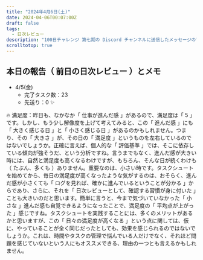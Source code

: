 ```yaml
---
title: "2024年4月6日(土)"
date: 2024-04-06T00:07:00Z
draft: false
tags:
  - 日次レビュー
description: "100日チャレンジ 第七期の Discord チャンネルに送信したメッセージのアーカイブ"
scrolltotop: true
---
```


## 本日の報告（ 前日の日次レビュー ）とメモ

- 4/5(金)
  - 完了タスク数：23
  - 先送り：0 ✨

🔥 満足度：昨日も、なかなか「 仕事が進んだ感 」があるので、満足度は「 5 」です。しかし、もう少し解像度を上げて考えてみると、この「 進んだ感 」にも「 大きく感じる日 」と「 小さく感じる日 」があるのかもしれません。つまり、その「 大きさ 」が、その日の「 満足度 」というものを左右しているのではないでしょうか。正確に言えば、個人的な「 評価基準 」では、そこに依存している傾向が強そうだ、という分析ですね。言うまでもなく、進んだ感が大きい時には、自然と満足度も高くなるわけですが、もちろん、そんな日が続くわけも（ たぶん、多くも ）ありません。重要なのは、小さい時です。タスクシュートを始めてから、毎日の満足度が高くなったような気がするのは、おそらく、進んだ感が小さくても「 ログを見れば、確かに進んでいるということが分かる 」からであり、さらに、それを「 日次レビューとして、確認する習慣が身に付いた 」ことも大きいのだと思います。簡単に言うと、今まで気づいていなかった「 小さな 」進んだ感も自覚できるようになったことで、満足度の「 平均点が上がった 」感じですね。タスクシュートを実践することには、多くのメリットがあるかと思いますが、この「 日々の満足度が高くなる 」という点に関しては、仮に、やっていることが全く同じだったとしても、効果を感じられるのではないでしょうか。これは、時間やタスクの管理で悩んでいる人だけでなく、それほど問題を感じていないという人にもオススメできる、理由の一つとも言えるかもしれません。
